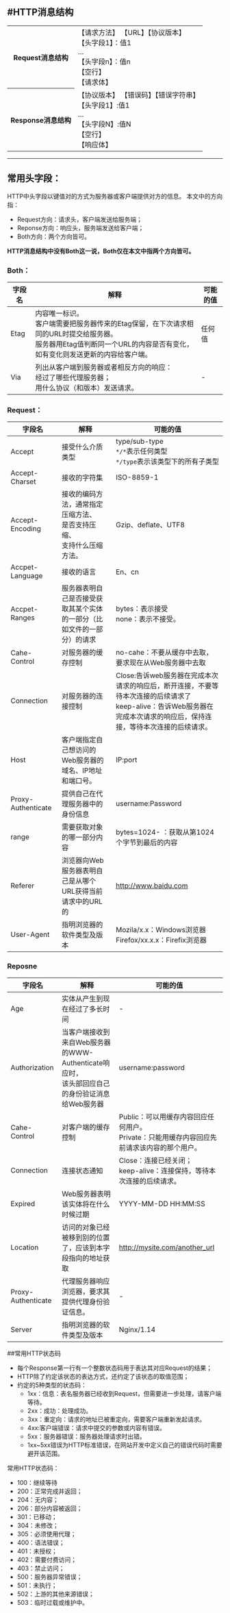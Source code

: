 #HTTP消息结构
---
<table>
        <tr>
            <th>Request消息结构</th>
            <td>
                <div>【请求方法】 【URL】【协议版本】</div>
                <div>【头字段1】：值1</div>
                <div>…</div>
                <div>【头字段n】：值n</div>
                <div>【空行】</div>
                <div>【请求体】</div>    
            </td>
        </tr>
        <tr>
            <th>Response消息结构</th>
            <td>
                <div>【协议版本】 【错误码】【错误字符串】</div>
                <div>【头字段1】:值1</div>
                <div>…</div>
                <div>【头字段N】:值N</div>
                <div>【空行】</div>
                <div>【响应体】</div>  
            </td>
        </tr>
    </table>

---
## 常用头字段：
HTTP中头字段以键值对的方式为服务器或客户端提供对方的信息。
本文中的方向指：
- Request方向：请求头，客户端发送给服务端；
- Reponse方向：响应头，服务端发送给客户端；
- Both方向：两个方向皆可。

**HTTP消息结构中没有Both这一说，Both仅在本文中指两个方向皆可。**
### Both：
|字段名|解释|可能的值|
|-|-|-|
|Etag|内容唯一标识。<br>客户端需要把服务器传来的Etag保留，在下次请求相同的URL时提交给服务器。<br>服务器用Etag值判断同一个URL的内容是否有变化，如有变化则发送更新的内容给客户端。|任何值|
|Via|列出从客户端到服务器或者相反方向的响应：<br>经过了哪些代理服务器；<br>用什么协议（和版本）发送请求。|-|

### Request：
|字段名|解释|可能的值|
|-|-|-|
|Accept|接受什么介质类型|type/sub-type<br>`*/*`表示任何类型<br>`*/type`表示该类型下的所有子类型|
|Accept-Charset|接收的字符集|ISO-8859-1|
|Accept-Encoding|接收的编码方法，通常指定<br>压缩方法、</br>是否支持压缩、</br>支持什么压缩方法。<br>|Gzip、deflate、UTF8|
|Accpet-Language|接收的语言|En、cn|
|Accpet-Ranges|服务器表明自己是否接受获取其某个实体的一部分（比如文件的一部分）的请求|bytes：表示接受<br>none：表示不接受。|
|Cahe-Control|对服务器的缓存控制|no-cahe：不要从缓存中去取，要求现在从Web服务器中去取|
|Connection|对服务器的连接控制|Close:告诉web服务器在完成本次请求的响应后，断开连接，不要等待本次连接的后续请求了<br>keep-alive：告诉Web服务器在完成本次请求的响应后，保持连接，等待本次连接的后续请求。|
|Host|客户端指定自己想访问的Web服务器的域名、IP地址和端口号。|IP:port|
|Proxy-Authenticate|提供自己在代理服务器中的身份信息|username:Password|
|range|需要获取对象的哪一部分内容|bytes=1024-  ：获取从第1024个字节到最后的内容|
|Referer|浏览器向Web服务器表明自己是从哪个URL获得当前请求中的URL的|http://www.baidu.com|
|User-Agent|指明浏览器的软件类型及版本|Mozila/x.x：Windows浏览器<br>Firefox/xx.x.x：Firefix浏览器|

### Reposne
|字段名|解释|可能的值|
|-|-|-|
|Age|实体从产生到现在经过了多长时间|-|
|Authorization|当客户端接收到来自Web服务器的WWW-Authenticate响应时，<br>该头部回应自己的身份验证消息给Web服务器|username:password|
|Cahe-Control|对客户端的缓存控制|Public：可以用缓存内容回应任何用户。</br>Private：只能用缓存内容回应先前请求该内容的那个用户。|
|Connection|连接状态通知|Close：连接已经关闭；<br>keep-alive：连接保持，等待本次连接的后续请求。|
|Expired|Web服务器表明该实体将在什么时候过期|YYYY-MM-DD HH:MM:SS|
|Location|访问的对象已经被移到别的位置了，应该到本字段指向的地址获取|http://mysite.com/another_url|
|Proxy-Authenticate|代理服务器响应浏览器，要求其提供代理身份验证信息。|-|
|Server|指明浏览器的软件类型及版本|Nginx/1.14|

##常用HTTP状态码
- 每个Response第一行有一个整数状态码用于表达其对应Request的结果；
- HTTP除了约定该状态的表达方式，还约定了该状态的取值范围；
- 约定的5种类型的状态码：
    - 1xx：信息：表名服务器已经收到Request，但需要进一步处理，请客户端等待。
    - 2xx：成功：处理成功。
    - 3xx：重定向：请求的地址已被重定向，需要客户端重新发起请求。
    - 4xx:客户端错误：请求中提交的参数或内容有错误。
    - 5xx：服务器错误：服务器处理请求时出错。
    - 1xx~5xx错误为HTTP标准错误，在网站开发中定义自己的错误代码时需要避开该范围。

常用HTTP状态码：
- 100：继续等待
- 200：正常完成并返回；
- 204：无内容；
- 206：部分内容被返回；
- 301：已移动；
- 304：未修改；
- 305：必须使用代理；
- 400：语法错误；
- 401：未授权；
- 402：需要付费访问；
- 403：禁止访问；
- 500：服务器异常错误；
- 501：未执行；
- 502：上游的其他来源错误；
- 503：临时过载或维护中。













